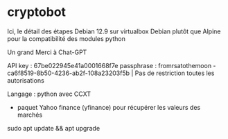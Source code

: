# cryptobot

Ici, le détail des étapes
Debian 12.9 sur virtualbox
Debian plutôt que Alpine pour la compatibilité des modules python

Un grand Merci à Chat-GPT

API key : 67be022945e41a0001668f7e
passphrase : fromrsatothemoon - ca6f8519-8b50-4236-ab2f-108a23203f5b | Pas de restriction toutes les autorisations

Langage : python avec CCXT
 - paquet Yahoo finance (yfinance) pour récupérer les valeurs des marchés

sudo apt update && apt upgrade



